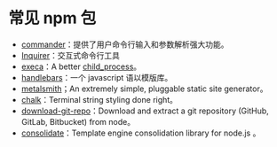 # 常见 npm 包

- [commander](https://link.juejin.cn?target=https%3A%2F%2Fgithub.com%2Ftj%2Fcommander.js)：提供了用户命令行输入和参数解析强大功能。
- [Inquirer](https://link.juejin.cn?target=https%3A%2F%2Fgithub.com%2FSBoudrias%2FInquirer.js)：交互式命令行工具
- [execa](https://link.juejin.cn?target=https%3A%2F%2Fgithub.com%2Fsindresorhus%2Fexeca)：A better [child_process](https://link.juejin.cn?target=https%3A%2F%2Fnodejs.org%2Fapi%2Fchild_process.html)。
- [handlebars](https://link.juejin.cn?target=https%3A%2F%2Fgithub.com%2Fwycats%2Fhandlebars.js)：一个 javascript 语以模版库。
- [metalsmith](https://link.juejin.cn?target=https%3A%2F%2Fgithub.com%2Fsegmentio%2Fmetalsmith)；An extremely simple, pluggable static site generator。
- [chalk](https://link.juejin.cn?target=https%3A%2F%2Fgithub.com%2Fchalk%2Fchalk)：Terminal string styling done right。
- [download-git-repo](https://link.juejin.cn?target=https%3A%2F%2Fgithub.com%2Fflipxfx%2Fdownload-git-repo)：Download and extract a git repository (GitHub, GitLab, Bitbucket) from node。
- [consolidate](https://link.juejin.cn?target=https%3A%2F%2Fgithub.com%2Ftj%2Fconsolidate.js)：Template engine consolidation library for node.js 。
